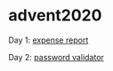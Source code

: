 # advent2020

Day 1: [expense report](https://github.com/f-nyx/advent2020/blob/master/expense-report)

Day 2: [password validator](https://github.com/f-nyx/advent2020/blob/master/password-validator)

